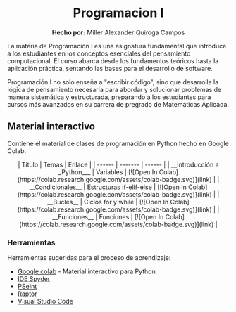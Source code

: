 <div align="center">
	<h1><strong>Programacion I</strong></h1>
	<strong>Hecho por:</strong> Miller Alexander Quiroga Campos
</div>

La materia de Programación I es una asignatura fundamental que introduce a los estudiantes en los conceptos esenciales del pensamiento computacional. El curso abarca desde los fundamentos teóricos hasta la aplicación práctica, sentando las bases para el desarrollo de software. 

Programación I no solo enseña a "escribir código", sino que desarrolla la lógica de pensamiento necesaria para abordar y solucionar problemas de manera sistemática y estructurada, preparando a los estudiantes para cursos más avanzados en su carrera de pregrado de Matemáticas Aplicada.


## __Material interactivo__

Contiene el material de clases de programación en Python hecho en Google Colab.

<div align="center">
| Título | Temas | Enlace |
| ------ | ------- | ------ |
| __Introducción a _Python___ | Variables |  [![Open In Colab](https://colab.research.google.com/assets/colab-badge.svg)](link) |
| __Condicionales__ | Estructuras if-elif-else | [![Open In Colab](https://colab.research.google.com/assets/colab-badge.svg)](link) |
| __Bucles__ | Ciclos for y while | [![Open In Colab](https://colab.research.google.com/assets/colab-badge.svg)](link) |
| __Funciones__ | Funciones | [![Open In Colab](https://colab.research.google.com/assets/colab-badge.svg)](link) |

</div>


### __Herramientas__

Herramientas sugeridas para el proceso de aprendizaje:

* [Google colab](https://colab.research.google.com/notebooks/intro.ipynb?utm_source=scs-index#recent=true) - Material interactivo para Python.
* [IDE Spyder](https://www.spyder-ide.org/)
* [PSeInt](https://pseint.sourceforge.net/)
* [Raptor](https://raptor.martincarlisle.com/)
* [Visual Studio Code](https://code.visualstudio.com/)
